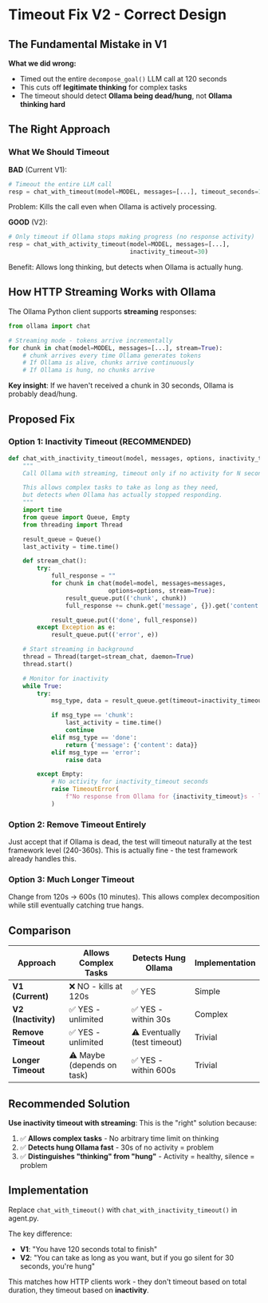 # Timeout Fix V2 - Correct Design

## The Fundamental Mistake in V1

**What we did wrong:**
- Timed out the entire `decompose_goal()` LLM call at 120 seconds
- This cuts off **legitimate thinking** for complex tasks
- The timeout should detect **Ollama being dead/hung**, not **Ollama thinking hard**

## The Right Approach

### What We Should Timeout

**BAD** (Current V1):
```python
# Timeout the entire LLM call
resp = chat_with_timeout(model=MODEL, messages=[...], timeout_seconds=120)
```
Problem: Kills the call even when Ollama is actively processing.

**GOOD** (V2):
```python
# Only timeout if Ollama stops making progress (no response activity)
resp = chat_with_activity_timeout(model=MODEL, messages=[...],
                                  inactivity_timeout=30)
```
Benefit: Allows long thinking, but detects when Ollama is actually hung.

## How HTTP Streaming Works with Ollama

The Ollama Python client supports **streaming** responses:

```python
from ollama import chat

# Streaming mode - tokens arrive incrementally
for chunk in chat(model=MODEL, messages=[...], stream=True):
    # chunk arrives every time Ollama generates tokens
    # If Ollama is alive, chunks arrive continuously
    # If Ollama is hung, no chunks arrive
```

**Key insight**: If we haven't received a chunk in 30 seconds, Ollama is probably dead/hung.

## Proposed Fix

### Option 1: Inactivity Timeout (RECOMMENDED)

```python
def chat_with_inactivity_timeout(model, messages, options, inactivity_timeout=30):
    """
    Call Ollama with streaming, timeout only if no activity for N seconds.

    This allows complex tasks to take as long as they need,
    but detects when Ollama has actually stopped responding.
    """
    import time
    from queue import Queue, Empty
    from threading import Thread

    result_queue = Queue()
    last_activity = time.time()

    def stream_chat():
        try:
            full_response = ""
            for chunk in chat(model=model, messages=messages,
                            options=options, stream=True):
                result_queue.put(('chunk', chunk))
                full_response += chunk.get('message', {}).get('content', '')

            result_queue.put(('done', full_response))
        except Exception as e:
            result_queue.put(('error', e))

    # Start streaming in background
    thread = Thread(target=stream_chat, daemon=True)
    thread.start()

    # Monitor for inactivity
    while True:
        try:
            msg_type, data = result_queue.get(timeout=inactivity_timeout)

            if msg_type == 'chunk':
                last_activity = time.time()
                continue
            elif msg_type == 'done':
                return {'message': {'content': data}}
            elif msg_type == 'error':
                raise data

        except Empty:
            # No activity for inactivity_timeout seconds
            raise TimeoutError(
                f"No response from Ollama for {inactivity_timeout}s - likely hung"
            )
```

### Option 2: Remove Timeout Entirely

Just accept that if Ollama is dead, the test will timeout naturally at the test framework level (240-360s). This is actually fine - the test framework already handles this.

### Option 3: Much Longer Timeout

Change from 120s → 600s (10 minutes). This allows complex decomposition while still eventually catching true hangs.

## Comparison

| Approach | Allows Complex Tasks | Detects Hung Ollama | Implementation |
|----------|---------------------|---------------------|----------------|
| **V1 (Current)** | ❌ NO - kills at 120s | ✅ YES | Simple |
| **V2 (Inactivity)** | ✅ YES - unlimited | ✅ YES - within 30s | Complex |
| **Remove Timeout** | ✅ YES - unlimited | ⚠️ Eventually (test timeout) | Trivial |
| **Longer Timeout** | ⚠️ Maybe (depends on task) | ✅ YES - within 600s | Trivial |

## Recommended Solution

**Use inactivity timeout with streaming**: This is the "right" solution because:

1. ✅ **Allows complex tasks** - No arbitrary time limit on thinking
2. ✅ **Detects hung Ollama fast** - 30s of no activity = problem
3. ✅ **Distinguishes "thinking" from "hung"** - Activity = healthy, silence = problem

## Implementation

Replace `chat_with_timeout()` with `chat_with_inactivity_timeout()` in agent.py.

The key difference:
- **V1**: "You have 120 seconds total to finish"
- **V2**: "You can take as long as you want, but if you go silent for 30 seconds, you're hung"

This matches how HTTP clients work - they don't timeout based on total duration, they timeout based on **inactivity**.
